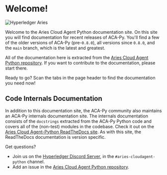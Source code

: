 # Welcome!

![Hyperledger Aries](https://www.hyperledger.org/wp-content/uploads/2019/06/Hyperledger_Aries_Logo_Color-300x85.png)

Welcome to the Aries Cloud Agent Python documentation site. On this site you
will find documentation for recent releases of ACA-Py. You'll find a few of the
older versions of ACA-Py (pre-`0.8.0`), all versions since `0.8.0`, and the
`main` branch, which is the latest and greatest.

All of the documentation here is extracted from the [Aries Cloud Agent Python repository].
If you want to contribute to the documentation, please start there.

Ready to go? Scan the tabs in the page header to find the documentation you need now!

## Code Internals Documentation

In addition to this documentation site, the ACA-Py community also maintains an
ACA-Py internals documentation site. The internals documentation consists of the
`docstrings` extracted from the ACA-Py Python code and covers all of the
(non-test) modules in the codebase. Check it out on the [Aries Cloud
Agent-Python ReadTheDocs site](https://aries-cloud-agent-python.readthedocs.io/en/0.8.1).
As with this site, the ReadTheDocs documentation is version specific.

Get questions?

- Join us on the [Hyperledger Discord Server](https://chat.hyperledger.org), in the `#aries-cloudagent-python` channel.
- Add an issue in the [Aries Cloud Agent Python repository].

[Aries Cloud Agent Python repository]: https://github.com/hyperledger/aries-cloudagent-python
